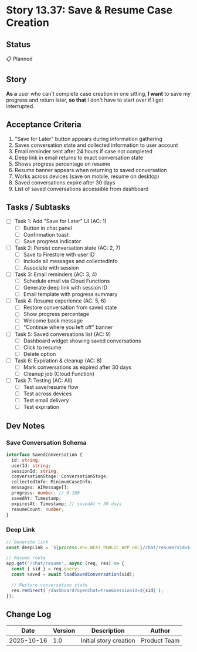 # Story 13.37: Save & Resume Case Creation

## Status
📋 Planned

## Story
**As a** user who can't complete case creation in one sitting,
**I want** to save my progress and return later,
**so that** I don't have to start over if I get interrupted.

## Acceptance Criteria

1. "Save for Later" button appears during information gathering
2. Saves conversation state and collected information to user account
3. Email reminder sent after 24 hours if case not completed
4. Deep link in email returns to exact conversation state
5. Shows progress percentage on resume
6. Resume banner appears when returning to saved conversation
7. Works across devices (save on mobile, resume on desktop)
8. Saved conversations expire after 30 days
9. List of saved conversations accessible from dashboard

## Tasks / Subtasks

- [ ] Task 1: Add "Save for Later" UI (AC: 1)
  - [ ] Button in chat panel
  - [ ] Confirmation toast
  - [ ] Save progress indicator

- [ ] Task 2: Persist conversation state (AC: 2, 7)
  - [ ] Save to Firestore with user ID
  - [ ] Include all messages and collectedInfo
  - [ ] Associate with session

- [ ] Task 3: Email reminders (AC: 3, 4)
  - [ ] Schedule email via Cloud Functions
  - [ ] Generate deep link with session ID
  - [ ] Email template with progress summary

- [ ] Task 4: Resume experience (AC: 5, 6)
  - [ ] Restore conversation from saved state
  - [ ] Show progress percentage
  - [ ] Welcome back message
  - [ ] "Continue where you left off" banner

- [ ] Task 5: Saved conversations list (AC: 9)
  - [ ] Dashboard widget showing saved conversations
  - [ ] Click to resume
  - [ ] Delete option

- [ ] Task 6: Expiration & cleanup (AC: 8)
  - [ ] Mark conversations as expired after 30 days
  - [ ] Cleanup job (Cloud Function)

- [ ] Task 7: Testing (AC: All)
  - [ ] Test save/resume flow
  - [ ] Test across devices
  - [ ] Test email delivery
  - [ ] Test expiration

## Dev Notes

### Save Conversation Schema

```typescript
interface SavedConversation {
  id: string;
  userId: string;
  sessionId: string;
  conversationStage: ConversationStage;
  collectedInfo: MinimumCaseInfo;
  messages: AIMessage[];
  progress: number; // 0-100
  savedAt: Timestamp;
  expiresAt: Timestamp; // savedAt + 30 days
  resumeCount: number;
}
```

### Deep Link

```typescript
// Generate link
const deepLink = `${process.env.NEXT_PUBLIC_APP_URL}/chat/resume?sid=${sessionId}`;

// Resume route
app.get('/chat/resume', async (req, res) => {
  const { sid } = req.query;
  const saved = await loadSavedConversation(sid);

  // Restore conversation state
  res.redirect(`/dashboard?openChat=true&sessionId=${sid}`);
});
```

## Change Log

| Date | Version | Description | Author |
|------|---------|-------------|--------|
| 2025-10-16 | 1.0 | Initial story creation | Product Team |

